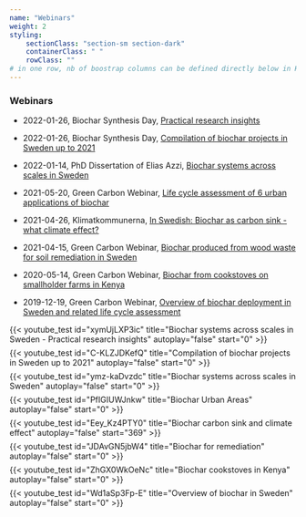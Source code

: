 ```yaml
---
name: "Webinars"
weight: 2
styling:
    sectionClass: "section-sm section-dark"
    containerClass: " "
    rowClass: ""
# in one row, nb of boostrap columns can be defined directly below in HTML
---
```


<div class="col-md-12">

### **Webinars**

* 2022-01-26, Biochar Synthesis Day, [Practical research insights](https://www.youtube.com/watch?v=xymUjLXP3ic)

* 2022-01-26, Biochar Synthesis Day, [Compilation of biochar projects in Sweden up to 2021](https://www.youtube.com/watch?v=C-KLZJDKefQ)

* 2022-01-14, PhD Dissertation of Elias Azzi, [Biochar systems across scales in Sweden](https://www.youtube.com/watch?v=ymz-kaDvzdc)

* 2021-05-20, Green Carbon Webinar, [Life cycle assessment of 6 urban applications of biochar](https://www.youtube.com/watch?v=PfIGIUWJnkw)

* 2021-04-26, Klimatkommunerna, [In Swedish: Biochar as carbon sink - what climate effect?](https://youtu.be/Eey_Kz4PTY0?t=369)

* 2021-04-15, Green Carbon Webinar, [Biochar produced from wood waste for soil remediation in Sweden](https://www.youtube.com/watch?v=JDAvGN5jbW4) 

* 2020-05-14, Green Carbon Webinar, [Biochar from cookstoves on smallholder farms in Kenya](https://www.youtube.com/watch?v=ZhGX0WkOeNc)


* 2019-12-19, Green Carbon Webinar, [Overview of biochar deployment in Sweden and related life cycle assessment](https://www.youtube.com/watch?v=PfIGIUWJnkw)

</div>

<div class="row">  
<div class="col-sm-4" style="margin-bottom:0.5em;"> {{< youtube_test id="xymUjLXP3ic" title="Biochar systems across scales in Sweden - Practical research insights" autoplay="false" start="0" >}} </div>
<div class="col-sm-4" style="margin-bottom:0.5em;"> {{< youtube_test id="C-KLZJDKefQ" title="Compilation of biochar projects in Sweden up to 2021" autoplay="false" start="0" >}} </div>
<div class="col-sm-4" style="margin-bottom:0.5em;"> {{< youtube_test id="ymz-kaDvzdc" title="Biochar systems across scales in Sweden" autoplay="false" start="0" >}} </div>
<div class="col-sm-4" style="margin-bottom:0.5em;"> {{< youtube_test id="PfIGIUWJnkw" title="Biochar Urban Areas" autoplay="false" start="0" >}} </div>
<div class="col-sm-4" style="margin-bottom:0.5em;"> {{< youtube_test id="Eey_Kz4PTY0" title="Biochar carbon sink and climate effect" autoplay="false" start="369" >}} </div>
<div class="col-sm-4" style="margin-bottom:0.5em;"> {{< youtube_test id="JDAvGN5jbW4" title="Biochar for remediation" autoplay="false" start="0" >}} </div>
<div class="col-sm-4" style="margin-bottom:0.5em;"> {{< youtube_test id="ZhGX0WkOeNc" title="Biochar cookstoves in Kenya" autoplay="false" start="0" >}} </div>
<div class="col-sm-4" style="margin-bottom:0.5em;"> {{< youtube_test id="Wd1aSp3Fp-E" title="Overview of biochar in Sweden" autoplay="false" start="0" >}} </div>
</div>
